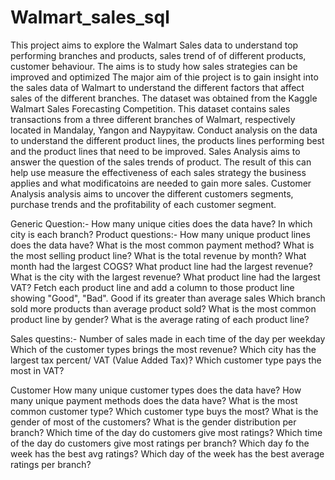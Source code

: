 # Walmart_sales_sql

This project aims to explore the Walmart Sales data to understand top performing branches and products, sales trend of of different products, customer behaviour. The aims is to study how sales strategies can be improved and optimized
The major aim of thie project is to gain insight into the sales data of Walmart to understand the different factors that affect sales of the different branches.
The dataset was obtained from the Kaggle Walmart Sales Forecasting Competition. This dataset contains sales transactions from a three different branches of Walmart, respectively located in Mandalay, Yangon and Naypyitaw. 
Conduct analysis on the data to understand the different product lines, the products lines performing best and the product lines that need to be improved.
Sales Analysis aims to answer the question of the sales trends of product. The result of this can help use measure the effectiveness of each sales strategy the business applies and what modificatoins are needed to gain more sales.
Customer Analysis analysis aims to uncover the different customers segments, purchase trends and the profitability of each customer segment.

Generic Question:-
How many unique cities does the data have?
In which city is each branch?
Product questions:-
How many unique product lines does the data have?
What is the most common payment method?
What is the most selling product line?
What is the total revenue by month?
What month had the largest COGS?
What product line had the largest revenue?
What is the city with the largest revenue?
What product line had the largest VAT?
Fetch each product line and add a column to those product line showing "Good", "Bad". Good if its greater than average sales
Which branch sold more products than average product sold?
What is the most common product line by gender?
What is the average rating of each product line?

Sales questins:-
Number of sales made in each time of the day per weekday
Which of the customer types brings the most revenue?
Which city has the largest tax percent/ VAT (Value Added Tax)?
Which customer type pays the most in VAT?

Customer
How many unique customer types does the data have?
How many unique payment methods does the data have?
What is the most common customer type?
Which customer type buys the most?
What is the gender of most of the customers?
What is the gender distribution per branch?
Which time of the day do customers give most ratings?
Which time of the day do customers give most ratings per branch?
Which day fo the week has the best avg ratings?
Which day of the week has the best average ratings per branch?
